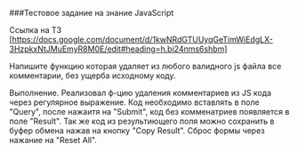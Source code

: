 ###Тестовое задание на знание JavaScript

Ссылка на ТЗ [https://docs.google.com/document/d/1kwNRdGTUUyqGeTimWiEdgLX-3HzpkxNtJMuEmyR8M0E/edit#heading=h.bi24nms6shbm] 


Напишите функцию которая удаляет из любого валидного js файла все комментарии, без ущерба исходному коду.

Выполнение. 
Реализовал ф-цию удаления комментариев из JS кода через регулярное выражение. 
Код необходимо вставлять в поле "Query", после нажаитя на "Submit", код без комменатриев появляется в поле "Result". 
Так же код из результиющего поля можно сохранить в буфер обмена нажав на кнопку "Copy Result". 
Сброс формы через нажание на "Reset All".
